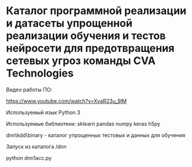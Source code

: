 # Каталог программной реализации и датасеты упрощенной реализации обучения и тестов нейросети для предотвращения сетевых угроз команды CVA Technologies

Видео работы ПО:

https://www.youtube.com/watch?v=XvaR23u_9lM

Используемый язык Python 3

Используемые библиотеки:
sklearn
pandas
numpy
keras
h5py



dnn\kdd\binary - каталог упрощенных тестовых и данных для обучения

Запуск из каталога /dnn

python dnn1acc.py



